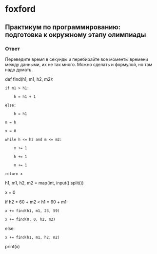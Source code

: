 # foxford
## Практикум по программированию: подготовка к окружному этапу олимпиады ##
### Ответ ###
Переведите время в секунды и перебирайте все моменты времени между данными, их не так много. Можно сделать и формулой, но там надо думать.

def find(h1, m1, h2, m2):    

    if m1 > h1:

        h = h1 + 1

    else:

        h = h1

    m = h

    x = 0

    while h <= h2 and m <= m2:

        x += 1

        h += 1

        m += 1

    return x

 

 

h1, m1, h2, m2 = map(int, input().split())

x = 0

if h2 * 60 + m2 < h1 * 60 + m1:

    x += find(h1, m1, 23, 59)

    x += find(0, 0, h2, m2)

else:

    x += find(h1, m1, h2, m2)

 

print(x)